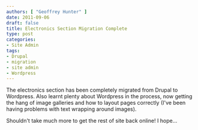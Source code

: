 ```yaml
---
authors: [ "Geoffrey Hunter" ]
date: 2011-09-06
draft: false
title: Electronics Section Migration Complete
type: post
categories:
- Site Admin
tags:
- Drupal
- migration
- site admin
- Wordpress
---
```


The electronics section has been completely migrated from Drupal to Wordpress. Also learnt plenty about Wordpress in the process, now getting the hang of image galleries and how to layout pages correctly (I've been having problems with text wrapping around images).

Shouldn't take much more to get the rest of site back online! I hope...
